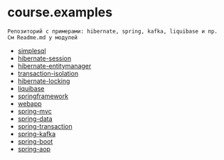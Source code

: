 # course.examples

```
Репозиторий с примерами: hibernate, spring, kafka, liquibase и пр.
См Readme.md у модулей
```
* [simplesql](simplesql/README.md)
* [hibernate-session](hibernate-session/README.md)
* [hibernate-entitymanager](hibernate-entitymanager/README.md)
* [transaction-isolation](transaction-isolation/README.md)
* [hibernate-locking](hibernate-locking/README.md)
* [liquibase](liquibase/README.md)
* [springframework](springframework/README.md)
* [webapp](webapp/README.md)
* [spring-mvc](spring-mvc/README.md)
* [spring-data](spring-data/README.md)
* [spring-transaction](spring-transaction/README.md)
* [spring-kafka](spring-kafka/README.md)
* [spring-boot](spring-boot/README.md)
* [spring-aop](spring-aop/README.md)
